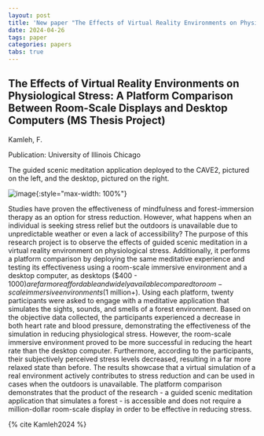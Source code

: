 ```yaml
---
layout: post
title: 'New paper "The Effects of Virtual Reality Environments on Physiological Stress: A Platform Comparison Between Room-Scale Displays and Desktop Computers (MS Thesis Project)"'
date: 2024-04-26
tags: paper
categories: papers
tabs: true
---
```


## The Effects of Virtual Reality Environments on Physiological Stress: A Platform Comparison Between Room-Scale Displays and Desktop Computers (MS Thesis Project)
Kamleh, F.

Publication: University of Illinois Chicago

The guided scenic meditation application deployed to the CAVE2, pictured on the left, and the desktop, pictured on the right.

![image](https://www.evl.uic.edu/output/originals/effectsvr_desktop_stress.jpg-srcw.jpg){:style="max-width: 100%"}

Studies have proven the effectiveness of mindfulness and forest-immersion therapy as an option for stress reduction. However, what happens when an individual is seeking stress relief but the outdoors is unavailable due to unpredictable weather or even a lack of accessibility? The purpose of this research project is to observe the effects of guided scenic meditation in a virtual reality environment on physiological stress. Additionally, it performs a platform comparison by deploying the same meditative experience and testing its effectiveness using a room-scale immersive environment and a desktop computer, as desktops ($400 - $1000) are far more affordable and widely available compared to room-scale immersive environments ($1 million+). Using each platform, twenty participants were asked to engage with a meditative application that simulates the sights, sounds, and smells of a forest environment. Based on the objective data collected, the participants experienced a decrease in both heart rate and blood pressure, demonstrating the effectiveness of the simulation in reducing physiological stress. However, the room-scale immersive environment proved to be more successful in reducing the heart rate than the desktop computer. Furthermore, according to the participants, their subjectively perceived stress levels decreased, resulting in a far more relaxed state than before. The results showcase that a virtual simulation of a real environment actively contributes to stress reduction and can be used in cases when the outdoors is unavailable. The platform comparison demonstrates that the product of the research - a guided scenic meditation application that simulates a forest - is accessible and does not require a million-dollar room-scale display in order to be effective in reducing stress.

{% cite Kamleh2024 %}
